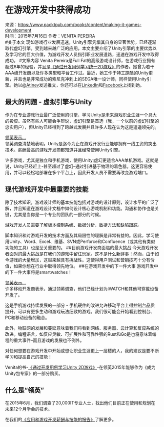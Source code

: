# 在游戏开发中获得成功
来源：https://www.packtpub.com/books/content/making-it-games-development  
时间：2015年7月16日
作者：VENITA PEREIRA  
#关于本文
现如游戏行业发展迅速，Unity引擎凭借其自身的显著优势，已经逐渐取代虚幻引擎，受到越来越广泛的应用。本文主要介绍了Unity引擎的主要优势以及学习它的巨大价值，为游戏开发人员指引职业发展道路，迅速在游戏开发中取得成功。
#文章内容
Venita Pereira是Full Fat的高级游戏设计师，在游戏行业拥有超过8年的经验，并且是[《通过开发用例学习统一2D游戏》](https://www.packtpub.com/game-development/unity-2d-game-development-example-beginner’s-guide-raw)的作者。她曾为若干AAA级开发商以及许多类型和平台工作过。最近，她工作于特工跑酷的Unity更新，并且也是非常成功的索尼克冲刺上的SEGA唯一设计师，同样使用Unity引擎。她以[@Atinev](https://twitter.com/Atinev)发送推文，你还可以在[LinkedIn](https://www.linkedin.com/pub/venita-pereira/3/551/899)和[Facebook](https://www.facebook.com/venita.pereira.7)上找到她。
## 最大的问题 - 虚拟引擎与Unity
作为在专业游戏行业最广泛使用的引擎，学习Unity是未来游戏职业生涯一个具大的投资。虽然有些人可能会争辩说，虚幻引擎是首选（我，一个以前的虚幻引擎的忠实用户），但Unity已经得到了跨越式发展并且许多人现在认为这是遥遥领先的。

[领英表示...](https://www.packtpub.com/skillup/app-dev-salary-report)  
领英调查清楚地表明，Unity是迄今为止在游戏开发行业能够拥有一线工资的突出技术。薪酬最高的游戏开发商都知道并且经常使用Unity引擎。

许多游戏，尤其是独立和手机游戏，使用Unity;虚幻更适合AAA单机游戏。这就是说，Unity已经赶上-甚至超过了虚幻–通过引进基于物理的着色器。这更容易使用，并可以轻松地部署在多个平台上，因此开发人员不需要再改变游戏端口。
## 现代游戏开发中最重要的技能
除了技术知识，游戏设计师的基本技能包括对游戏的设计原则，设计水平的广泛了解，并且知道在游戏设计文档中如何设计核心游戏机制和功能。沟通和协作也是关键，尤其是当你是一个专业的团队的一部分的时候。

游戏开发人员需要了解版本控制系统、数据分析、敏捷方法和缺陷跟踪。

脚本知识和对游戏开发的技术方面及其局限性的理解是非常有益的。因此，学习使用Unity、Word、Excel、维基、SVN或Perforce和Confluence（或其他有类似功能的工具）也是至关重要的。
##目前游戏开发商面临的最大挑战
今天游戏开发者面对的最大挑战是在我们的游戏中留住玩家。这不是什么新鲜事！然而，由于如今游戏的大量增加，这越来越具有挑战性。这使得用户测试和营销技巧十分有价值，如果你想在行业中取得领先地位。
##在游戏开发中的下一件大事
游戏开发中的下一件大事将是smartwatches！

[领英表示...](https://www.packtpub.com/skillup/app-dev-salary-report)  
许多移动开发商表示，通过领英调查，他们已经计划为IWATCH和其他可穿戴设备开发了。

这是手机游戏持续发展的一部分 - 手机硬件的改进允许移动平台上得控制台品质提升，可以有更多生动和游戏玩法细致的游戏。我们很可能会开始看到控制台、PC和移动设备的融合。

此外，物联网的发展和蔓延意味着我们将看到网络、服务器、云计算和反应系统的改进。编程语言，如反应灵敏、可扩展性和可靠性强的Rust和Go是也将意味着编程的重大事件–而且游戏的发展也不例外。

对任何想要在游戏开发中开始或想让职业生涯更上一层楼的人，我的建议是要不断学习和提高自己的技能！

Venita的书-[《通过开发用例学习Unity 2D游戏》](https://www.packtpub.com/game-development/unity-2d-game-development-example-beginner’s-guide-raw)-在领英2015年能够作为《成为Unity包专家》的一部分购买。
## 什么是“领英”
在2015年6月，我们调查了20,000IT专业人士，找出他们目前正在使用和规划在未来12个月学会的技术。

在我们的[《应用和游戏开发薪酬与技能的报告》](https://www.packtpub.com/skillup/app-dev-salary-report)了解更多。

